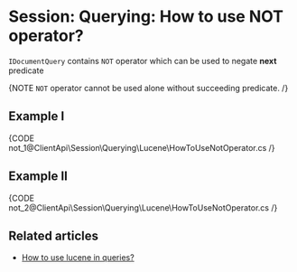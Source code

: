 # Session: Querying: How to use NOT operator?

`IDocumentQuery` contains `NOT` operator which can be used to negate **next** predicate

{NOTE `NOT` operator cannot be used alone without succeeding predicate. /}

## Example I

{CODE not_1@ClientApi\Session\Querying\Lucene\HowToUseNotOperator.cs /}

## Example II

{CODE not_2@ClientApi\Session\Querying\Lucene\HowToUseNotOperator.cs /}

## Related articles

- [How to use lucene in queries?](../../../../client-api/session/querying/lucene/how-to-use-lucene-in-queries)
